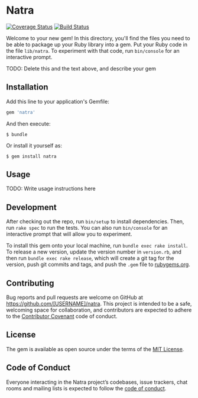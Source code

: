 # Natra
[![Coverage Status](https://coveralls.io/repos/github/thirunjuguna/natra/badge.svg?branch=master)](https://coveralls.io/github/thirunjuguna/natra?branch=master)
[![Build Status](https://travis-ci.com/thirunjuguna/natra.svg?branch=master)](https://travis-ci.com/thirunjuguna/natra)


Welcome to your new gem! In this directory, you'll find the files you need to be able to package up your Ruby library into a gem. Put your Ruby code in the file `lib/natra`. To experiment with that code, run `bin/console` for an interactive prompt.

TODO: Delete this and the text above, and describe your gem

## Installation

Add this line to your application's Gemfile:

```ruby
gem 'natra'
```

And then execute:

    $ bundle

Or install it yourself as:

    $ gem install natra

## Usage

TODO: Write usage instructions here

## Development

After checking out the repo, run `bin/setup` to install dependencies. Then, run `rake spec` to run the tests. You can also run `bin/console` for an interactive prompt that will allow you to experiment.

To install this gem onto your local machine, run `bundle exec rake install`. To release a new version, update the version number in `version.rb`, and then run `bundle exec rake release`, which will create a git tag for the version, push git commits and tags, and push the `.gem` file to [rubygems.org](https://rubygems.org).

## Contributing

Bug reports and pull requests are welcome on GitHub at https://github.com/[USERNAME]/natra. This project is intended to be a safe, welcoming space for collaboration, and contributors are expected to adhere to the [Contributor Covenant](http://contributor-covenant.org) code of conduct.

## License

The gem is available as open source under the terms of the [MIT License](https://opensource.org/licenses/MIT).

## Code of Conduct

Everyone interacting in the Natra project’s codebases, issue trackers, chat rooms and mailing lists is expected to follow the [code of conduct](https://github.com/[USERNAME]/natra/blob/master/CODE_OF_CONDUCT.md).
